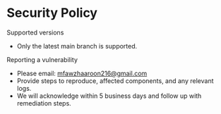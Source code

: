 # Security Policy

Supported versions
- Only the latest main branch is supported.

Reporting a vulnerability
- Please email: mfawzhaaroon216@gmail.com
- Provide steps to reproduce, affected components, and any relevant logs.
- We will acknowledge within 5 business days and follow up with remediation steps.

